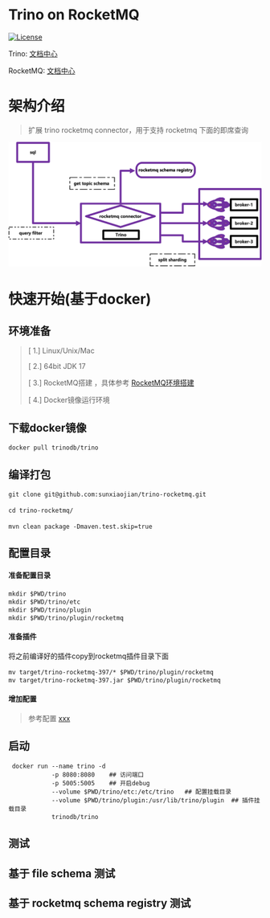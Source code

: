 # Trino on RocketMQ
[![License](https://img.shields.io/badge/license-Apache%202-4EB1BA.svg)](https://www.apache.org/licenses/LICENSE-2.0.html)

Trino:  [文档中心](https://trino.io/)

RocketMQ:  [文档中心](https://rocketmq.apache.org/)
# 架构介绍
>扩展 trino rocketmq connector，用于支持 rocketmq 下面的即席查询

![img_1.png](img_1.png)
# 快速开始(基于docker)
## 环境准备
> [ 1.] Linux/Unix/Mac
> 
> [ 2.] 64bit JDK 17
> 
> [ 3.] RocketMQ搭建 ，具体参考 [RocketMQ环境搭建](https://rocketmq.apache.org/docs/%E5%BF%AB%E9%80%9F%E5%85%A5%E9%97%A8/02quickstart)
>
> [ 4.] Docker镜像运行环境

## 下载docker镜像
```
docker pull trinodb/trino 
```
## 编译打包

```
git clone git@github.com:sunxiaojian/trino-rocketmq.git

cd trino-rocketmq/
 
mvn clean package -Dmaven.test.skip=true
```
## 配置目录

#### 准备配置目录
```
mkdir $PWD/trino
mkdir $PWD/trino/etc
mkdir $PWD/trino/plugin
mkdir $PWD/trino/plugin/rocketmq
```
#### 准备插件
将之前编译好的插件copy到rocketmq插件目录下面 
```
mv target/trino-rocketmq-397/* $PWD/trino/plugin/rocketmq
mv target/trino-rocketmq-397.jar $PWD/trino/plugin/rocketmq
```
#### 增加配置

> 参考配置 [xxx]()

## 启动

```
 docker run --name trino -d
            -p 8080:8080    ## 访问端口
            -p 5005:5005    ## 开启debug
            --volume $PWD/trino/etc:/etc/trino   ## 配置挂载目录
            --volume $PWD/trino/plugin:/usr/lib/trino/plugin  ## 插件挂载目录
            trinodb/trino  
```

## 测试

## 基于 file schema 测试

## 基于 rocketmq schema registry 测试


